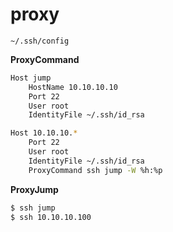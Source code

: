# proxy

`~/.ssh/config`

**ProxyCommand**

```bash
Host jump
    HostName 10.10.10.10
    Port 22
    User root
    IdentityFile ~/.ssh/id_rsa

Host 10.10.10.*
    Port 22
    User root
    IdentityFile ~/.ssh/id_rsa
    ProxyCommand ssh jump -W %h:%p
```

**ProxyJump**

```bash
$ ssh jump
$ ssh 10.10.10.100
```

